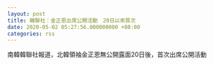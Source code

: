 ```yaml
---
layout: post
title: 韓聯社：金正恩出席公開活動　20日以來首次
date: 2020-05-02 05:27:56.000000000 +08:00
categories: rss
---
```


南韓韓聯社報道，北韓領袖金正恩無公開露面20日後，首次出席公開活動
